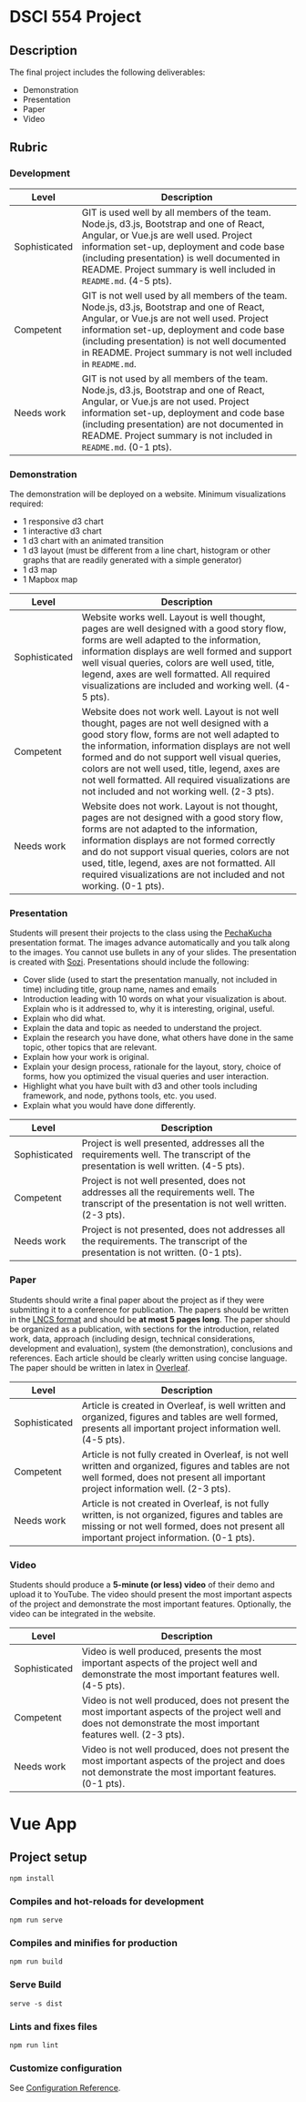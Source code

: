 # DSCI 554 Project

 ## Description

 The final project includes the following deliverables:

 - Demonstration
 - Presentation
 - Paper
 - Video

 ## Rubric

 ### Development

 | Level         | Description |
 | ------------- | ----------- |
 | Sophisticated | GIT is used well by all members of the team. Node.js, d3.js, Bootstrap and one of React, Angular, or Vue.js are well used. Project information set-up, deployment and code base (including presentation) is well documented in README. Project summary is well included in `README.md`. (4-5 pts). |
 | Competent     | GIT is not well used by all members of the team. Node.js, d3.js, Bootstrap and one of React, Angular, or Vue.js are not well used. Project information set-up, deployment and code base (including presentation) is not well documented in README. Project summary is not well included in `README.md`. |
 | Needs work    | GIT is not used by all members of the team. Node.js, d3.js, Bootstrap and one of React, Angular, or Vue.js are not used. Project information set-up, deployment and code base (including presentation) are not documented in README. Project summary is not included in `README.md`. (0-1 pts). |

 ### Demonstration

 The demonstration will be deployed on a website. Minimum visualizations required:

 - 1 responsive d3 chart
 - 1 interactive d3 chart
 - 1 d3 chart with an animated transition
 - 1 d3 layout (must be different from a line chart, histogram or other graphs that are readily generated with a simple generator)
 - 1 d3 map
 - 1 Mapbox map

 | Level         | Description |
 | ------------- | ----------- |
 | Sophisticated | Website works well. Layout is well thought, pages are well designed with a good story flow, forms are well adapted to the information, information displays are well formed and support well visual queries, colors are well used, title, legend, axes are well formatted. All required visualizations are included and working well. (4-5 pts). |
 | Competent     | Website does not work well. Layout is not well thought, pages are not well designed with a good story flow, forms are not well adapted to the information, information displays are not well formed and do not support well visual queries, colors are not well used, title, legend, axes are not well formatted. All required visualizations are not included and not working well. (2-3 pts). |
 | Needs work    | Website does not work. Layout is not thought, pages are not designed with a good story flow, forms are not adapted to the information, information displays are not formed correctly and do not support visual queries, colors are not used, title, legend, axes are not formatted. All required visualizations are not included and not working. (0-1 pts). |

 ### Presentation

 Students will present their projects to the class using the [PechaKucha](http://www.pechakucha.org) presentation format. The images advance automatically and you talk along to the images. You cannot use bullets in any of your slides. The presentation is created with [Sozi](http://sozi.baierouge.fr). Presentations should include the following:

 - Cover slide (used to start the presentation manually, not included in time) including title, group name, names and emails
 - Introduction leading with 10 words on what your visualization is about. Explain who is it addressed to, why it is interesting, original, useful.
 - Explain who did what.
 - Explain the data and topic as needed to understand the project.
 - Explain the research you have done, what others have done in the same topic, other topics that are relevant.
 - Explain how your work is original.
 - Explain your design process, rationale for the layout, story, choice of forms, how you optimized the visual queries and user interaction.
 - Highlight what you have built with d3 and other tools including framework, and node, pythons tools, etc. you used.
 - Explain what you would have done differently.

 | Level         | Description |
 | ------------- | ----------- |
 | Sophisticated | Project is well presented, addresses all the requirements well. The transcript of the presentation is well written. (4-5 pts). |
 | Competent     | Project is not well presented, does not addresses all the requirements well. The transcript of the presentation is not well written. (2-3 pts). |
 | Needs work    | Project is not presented, does not addresses all the requirements. The transcript of the presentation is not written. (0-1 pts). |

 ### Paper

 Students should write a final paper about the project as if they were submitting it to a conference for publication. The papers should be written in the [LNCS format](http://www.springer.com/computer/lncs?SGWID=0-164-6-793341-0) and should be __at most 5 pages long__. The paper should be organized as a publication, with sections for the introduction, related work, data, approach (including design, technical considerations, development and evaluation), system (the demonstration), conclusions and references. Each article should be clearly written using concise language. The paper should be written in latex in [Overleaf](https://www.overleaf.com/).

 | Level         | Description |
 | ------------- | ----------- |
 | Sophisticated | Article is created in Overleaf, is well written and organized, figures and tables are well formed, presents all important project information well. (4-5 pts). |
 | Competent     | Article is not fully created in Overleaf, is not well written and organized, figures and tables are not well formed, does not present all important project information well. (2-3 pts). |
 | Needs work    | Article is not created in Overleaf, is not fully written, is not organized, figures and tables are missing or not well formed, does not present all important project information. (0-1 pts). |

 ### Video

 Students should produce a __5-minute (or less) video__ of their demo and upload it to YouTube. The video should present the most important aspects of the project and demonstrate the most important features. Optionally, the video can be integrated in the website.

 | Level         | Description |
 | ------------- | ----------- |
 | Sophisticated | Video is well produced, presents the most important aspects of the project well and demonstrate the most important features well. (4-5 pts). |
 | Competent     | Video is not well produced, does not present the most important aspects of the project well and does not demonstrate the most important features well. (2-3 pts). |
 | Needs work    | Video is not well produced, does not present the most important aspects of the project and does not demonstrate the most important features. (0-1 pts). |
 
#

# Vue App

## Project setup
```
npm install
```

### Compiles and hot-reloads for development
```
npm run serve
```

### Compiles and minifies for production
```
npm run build
```

### Serve Build
```
serve -s dist
```

### Lints and fixes files
```
npm run lint
```

### Customize configuration
See [Configuration Reference](https://cli.vuejs.org/config/).
